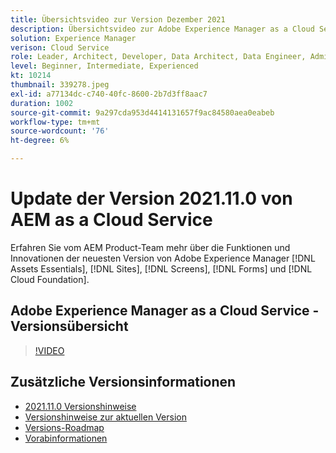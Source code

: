 ```yaml
---
title: Übersichtsvideo zur Version Dezember 2021
description: Übersichtsvideo zur Adobe Experience Manager as a Cloud Service-Version 2021.11.0.
solution: Experience Manager
verison: Cloud Service
role: Leader, Architect, Developer, Data Architect, Data Engineer, Admin, User
level: Beginner, Intermediate, Experienced
kt: 10214
thumbnail: 339278.jpeg
exl-id: a77134dc-c740-40fc-8600-2b7d3ff8aac7
duration: 1002
source-git-commit: 9a297cda953d4414131657f9ac84580aea0eabeb
workflow-type: tm+mt
source-wordcount: '76'
ht-degree: 6%

---
```


# Update der Version 2021.11.0 von AEM as a Cloud Service

Erfahren Sie vom AEM Product-Team mehr über die Funktionen und Innovationen der neuesten Version von Adobe Experience Manager [!DNL Assets Essentials], [!DNL Sites], [!DNL Screens], [!DNL Forms] und [!DNL Cloud Foundation].

## Adobe Experience Manager as a Cloud Service - Versionsübersicht

>[!VIDEO](https://video.tv.adobe.com/v/339278/?quality=12&learn=on)

## Zusätzliche Versionsinformationen

* [2021.11.0 Versionshinweise](https://experienceleague.adobe.com/docs/experience-manager-cloud-service/content/release-notes/release-notes/2021/release-notes-2021-11-0.html?lang=de)
* [Versionshinweise zur aktuellen Version](https://experienceleague.adobe.com/docs/experience-manager-cloud-service/content/release-notes/home.html?lang=de)
* [Versions-Roadmap](https://experienceleague.adobe.com/docs/experience-manager-release-information/aem-release-updates/update-releases-roadmap.html?lang=de)
* [Vorabinformationen](https://experienceleague.adobe.com/docs/experience-manager-cloud-service/content/release-notes/prerelease.html?lang=de)
